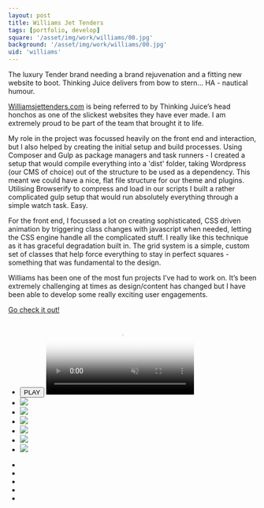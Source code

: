 ```yaml
---
layout: post
title: Williams Jet Tenders
tags: [portfolio, develop]
square: '/asset/img/work/williams/00.jpg'
background: '/asset/img/work/williams/00.jpg'
uid: 'williams'
---
```


<p class="headline">The luxury Tender brand needing a brand rejuvenation and a fitting new website to boot. Thinking Juice delivers from bow to stern… HA - nautical humour.</p>

<p><a href="http://williamsjettenders.com">Williamsjettenders.com</a> is being referred to by Thinking Juice’s head honchos as one of the slickest websites they have ever made. I am extremely proud to be part of the team that brought it to life.</p>

<p>My role in the project was focussed heavily on the front end and interaction, but I also helped by creating the initial setup and build processes. Using Composer and Gulp as package managers and task runners - I created a setup that would compile everything into a 'dist' folder, taking Wordpress (our CMS of choice) out of the structure to be used as a dependency. This meant we could have a nice, flat file structure for our theme and plugins. Utilising Browserify to compress and load in our scripts I built a rather complicated gulp setup that would run absolutely everything through a simple watch task. Easy.</p>

<p>For the front end, I focussed a lot on creating sophisticated, CSS driven animation by triggering class changes with javascript when needed, letting the CSS engine handle all the complicated stuff. I really like this technique as it has graceful degradation built in. The grid system is a simple, custom set of classes that help force everything to stay in perfect squares - something that was fundamental to the design.</p>

<p>Williams has been one of the most fun projects I’ve had to work on. It’s been extremely challenging at times as design/content has changed but I have been able to develop some really exciting user engagements.</p>


<div class="post-link">
	<a href="http://williamsjettenders.com" target="_blank"><span>Go check it out!</span></a>
</div>

<section class="post-media">
	<ul>
		<li class="video-wrap">
			<button class="video-play">PLAY</button>
			<video class="video" poster="/asset/img/work/williams/poster.jpg" muted>
				<source src="/asset/img/work/williams/vid.mp4" type="video/mp4">
				<source src="/asset/img/work/williams/vid.webm" type="video/webm">
			</video>
		</li>
		<li class="curved"><img src="/asset/img/work/williams/01.jpg"></li>
		<li class="curved"><img src="/asset/img/work/williams/02.jpg"></li>
		<li class="curved"><img src="/asset/img/work/williams/03.jpg"></li>
		<li class="curved"><img src="/asset/img/work/williams/bmt-01.jpg"></li>
		<li class="curved"><img src="/asset/img/work/williams/bmt-02.jpg"></li>
		<li class="curved"><img src="/asset/img/work/williams/bmt-03.jpg"></li>
	</ul>
</section>

<section class="block palette five-colors">
	<ul>
		<li class="color-1"></li>
		<li class="color-2"></li>
		<li class="color-3"></li>
		<li class="color-4"></li>
		<li class="color-5"></li>
	</ul>
</section>

<section>
	
</section>
